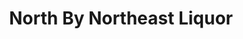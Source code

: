 ---
title: "North By Northeast Liquor"
url: /portland/north-by-northeast-liquor/
shop: Spirituosen
---